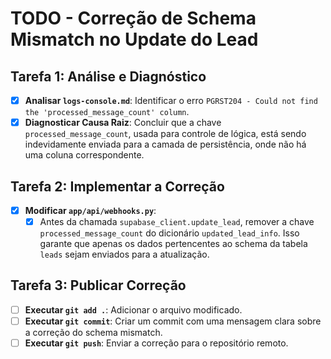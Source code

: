 # TODO - Correção de Schema Mismatch no Update do Lead

## Tarefa 1: Análise e Diagnóstico

- [x] **Analisar `logs-console.md`**: Identificar o erro `PGRST204 - Could not find the 'processed_message_count' column`.
- [x] **Diagnosticar Causa Raiz**: Concluir que a chave `processed_message_count`, usada para controle de lógica, está sendo indevidamente enviada para a camada de persistência, onde não há uma coluna correspondente.

## Tarefa 2: Implementar a Correção

- [x] **Modificar `app/api/webhooks.py`**:
    - [x] Antes da chamada `supabase_client.update_lead`, remover a chave `processed_message_count` do dicionário `updated_lead_info`. Isso garante que apenas os dados pertencentes ao schema da tabela `leads` sejam enviados para a atualização.

## Tarefa 3: Publicar Correção

- [ ] **Executar `git add .`**: Adicionar o arquivo modificado.
- [ ] **Executar `git commit`**: Criar um commit com uma mensagem clara sobre a correção do schema mismatch.
- [ ] **Executar `git push`**: Enviar a correção para o repositório remoto.
